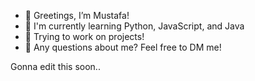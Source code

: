- 👋 Greetings, I’m Mustafa!
- 👀 I'm currently learning Python, JavaScript, and Java
- 🌱 Trying to work on projects!
- 💞️ Any questions about me? Feel free to DM me!

<!--- [![Anurag's GitHub stats](https://github-readme-stats.vercel.app/api?username=SetItOnZygote&show_icons=true&theme=dracula)](https://github.com/anuraghazra/github-readme-stats) --->

Gonna edit this soon..

